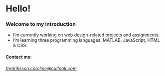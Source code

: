 # Hello!
### Welcome to my introduction

- I’m currently working on web design-related projects and assignments.
- I’m learning three programming languages: MATLAB, JavaScript, HTML & CSS.
#### Contact me:
###### fredriksson.caroline@outlook.com
